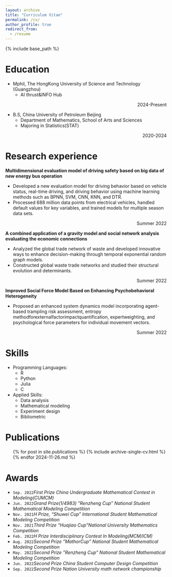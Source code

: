 ```yaml
---
layout: archive
title: "Curriculum Vitae"
permalink: /cv/
author_profile: true
redirect_from:
  - /resume
---
```


{% include base_path %}

Education
======
* Mphil, The HongKong University of Science and Technology (Guangzhou)
  * AI thrust&INFO Hub 
<p align="right">2024-Present</p>

* B.S, China University of Petroleum Beijing
  * Department of Mathematics, School of Arts and Sciences
   * Majoring in Statistics(STAT)
   <!-- * Relevant Courses: Mathematical analysis; Advanced algebra; Real functions and general function analysis;
     Probability theory; Mathematical statistics; Stochastic processes.   -->
<p align="right">2020-2024</p>

Research experience
======
**Multidimensional evaluation model of driving safety based on big data of new energy bus operation**
  <!-- * China University of Petroleum Beijing  -->

  * Developed a new evaluation model for driving behavior based on vehicle status, real-time driving, and
 driving behavior using machine learning methods such as BPNN, SVM, CNN, KNN, and DTR.
   *  Processed 688 million data points from electrical vehicles, handled default values for key variables, and
 trained models for multiple season data sets.

 <p align="right">Summer 2022</p>

**A combined application of a gravity model and social network analysis evaluating the economic connections**

  * Analyzed the global trade network of waste and developed innovative ways to enhance decision-making
 through temporal exponential random graph models.
  * Constructed global waste trade networks and studied their structural evolution and determinants.

<p align="right">Summer 2022</p>

**Improved Social Force Model Based on Enhancing Psychobehavioral Heterogeneity**

  * Proposed an enhanced system dynamics model incorporating agent-based trampling risk assessment, entropy methodforexternalfactorimpactquantification, expertweighting, and psychological force parameters for individual movement vectors.
  
  <p align="right">Summer 2022</p>

Skills
======
* Programming Languages:
  * R
  * Python
  * Julia
  * C
* Applied Skills:
  * Data analysis
  * Mathematical modeling
  * Experiment design
  * Bibliometric

Publications
======
  <ul>{% for post in site.publications %}
    {% include archive-single-cv.html %}
  {% endfor 2024-11-26.md %}</ul>
  
<!-- Talks
======
  <ul>{% for post in site.talks %}
    {% include archive-single-talk-cv.html %}
  {% endfor %}</ul> -->
  
Awards
======
* `Sep. 2022`_First Prize China Undergraduate Mathematical Contest in Modeling(CUMCM)_
* `Jun. 2022`_Grand Prize(1/4983) ”Renzheng Cup” National Student Mathematical Modeling Competition_
* `Nov. 2021`_H Prize, “Shuwei Cup” International Student Mathematical Modeling Competition_ 
* `Nov. 2021`_Third Prize “Huajiao Cup”National University Mathematics Competition_ 
* `Feb. 2022`_H Prize Interdisciplinary Contest In Modeling(MCM/ICM)_ 
* `Aug. 2022`_Second Prize ”MathorCup” National Student Mathematical Modeling Competition_
* `May. 2022`_Second Prize ”Renzheng Cup” National Student Mathematical Modeling Competition_ 
* `Jun. 2022`_Second Prize China Student Computer Design Competition_ 
* `Sep. 2022`_Second Prize Nation University math network championship_ 

 

 
 
 
 


<!--   <ul>{% for post in site.teaching %}
    {% include archive-single-cv.html %}
  {% endfor %}</ul>
   -->
<!-- Service and leadership
======
* Currently signed in to 43 different slack teams -->
